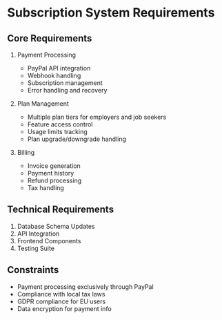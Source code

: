 # Subscription System Requirements

## Core Requirements
1. Payment Processing
   - PayPal API integration
   - Webhook handling
   - Subscription management
   - Error handling and recovery

2. Plan Management
   - Multiple plan tiers for employers and job seekers
   - Feature access control
   - Usage limits tracking
   - Plan upgrade/downgrade handling

3. Billing
   - Invoice generation
   - Payment history
   - Refund processing
   - Tax handling

## Technical Requirements
1. Database Schema Updates
2. API Integration
3. Frontend Components
4. Testing Suite

## Constraints
- Payment processing exclusively through PayPal
- Compliance with local tax laws
- GDPR compliance for EU users
- Data encryption for payment info